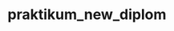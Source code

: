# praktikum_new_diplom
<!-- sudo docker compose -f docker-compose.yml exec backend python manage.py migrate -->
<!-- sudo docker compose -f docker-compose.yml exec backend python manage.py collectstatic -->
<!-- sudo docker compose -f docker-compose.yml exec backend cp -r /app/static/. /static/ -->